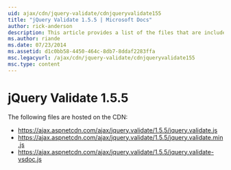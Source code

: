 ```yaml
---
uid: ajax/cdn/jquery-validate/cdnjqueryvalidate155
title: "jQuery Validate 1.5.5 | Microsoft Docs"
author: rick-anderson
description: This article provides a list of the files that are included in the jQuery Validation 1.5.5 hosted on the CDN.
ms.author: riande
ms.date: 07/23/2014
ms.assetid: d1c0bb58-4450-464c-8db7-8ddaf2283ffa
msc.legacyurl: /ajax/cdn/jquery-validate/cdnjqueryvalidate155
msc.type: content
---
```

# jQuery Validate 1.5.5

The following files are hosted on the CDN:

- https://ajax.aspnetcdn.com/ajax/jquery.validate/1.5.5/jquery.validate.js
- https://ajax.aspnetcdn.com/ajax/jquery.validate/1.5.5/jquery.validate.min.js
- https://ajax.aspnetcdn.com/ajax/jquery.validate/1.5.5/jquery.validate-vsdoc.js
